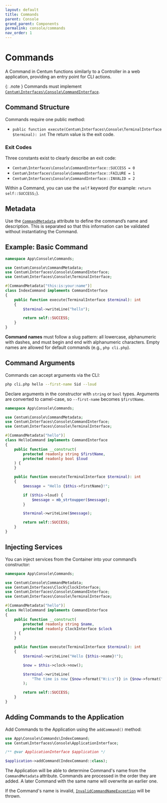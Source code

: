 ```yaml
---
layout: default
title: Commands
parent: Console
grand_parent: Components
permalink: console/commands
nav_order: 1
---
```




# Commands

A Command in Centum functions similarly to a Controller in a web application, providing an entry point for CLI actions.

{: .note }
Commands must implement [`Centum\Interfaces\Console\CommandInterface`](https://github.com/SidRoberts/centum/blob/main/src/Interfaces/Console/CommandInterface.php).



## Command Structure

Commands require one public method:

- `public function execute(Centum\Interfaces\Console\TerminalInterface $terminal): int`
  The return value is the exit code.

### Exit Codes

Three constants exist to clearly describe an exit code:

- `Centum\Interfaces\Console\CommandInterface::SUCCESS = 0`
- `Centum\Interfaces\Console\CommandInterface::FAILURE = 1`
- `Centum\Interfaces\Console\CommandInterface::INVALID = 2`

Within a Command, you can use the `self` keyword (for example: `return self::SUCCESS;`).



## Metadata

Use the [`CommandMetadata`](https://github.com/SidRoberts/centum/blob/main/src/Console/CommandMetadata.php) attribute to define the command’s name and description.
This is separated so that this information can be validated without instantiating the Command.



## Example: Basic Command

```php
namespace App\Console\Commands;

use Centum\Console\CommandMetadata;
use Centum\Interfaces\Console\CommandInterface;
use Centum\Interfaces\Console\TerminalInterface;

#[CommandMetadata("this:is:your:name")]
class IndexCommand implements CommandInterface
{
    public function execute(TerminalInterface $terminal): int
    {
        $terminal->writeLine("hello");

        return self::SUCCESS;
    }
}
```

**Command names** must follow a slug pattern: all lowercase, alphanumeric with dashes, and must begin and end with alphanumeric characters.
Empty names are allowed for default commands (e.g., `php cli.php`).



## Command Arguments

Commands can accept arguments via the CLI:

```bash
php cli.php hello --first-name Sid --loud
```

Declare arguments in the constructor with `string` or `bool` types.
Arguments are converted to camel-case, so `--first-name` becomes `$firstName`.

```php
namespace App\Console\Commands;

use Centum\Console\CommandMetadata;
use Centum\Interfaces\Console\CommandInterface;
use Centum\Interfaces\Console\TerminalInterface;

#[CommandMetadata("hello")]
class HelloCommand implements CommandInterface
{
    public function __construct(
        protected readonly string $firstName,
        protected readonly bool $loud
    ) {
    }

    public function execute(TerminalInterface $terminal): int
    {
        $message = "Hello {$this->firstName}!";

        if ($this->loud) {
            $message = mb_strtoupper($message);
        }

        $terminal->writeLine($message);

        return self::SUCCESS;
    }
}
```



## Injecting Services

You can inject services from the Container into your command’s constructor:

```php
namespace App\Console\Commands;

use Centum\Console\CommandMetadata;
use Centum\Interfaces\Clock\ClockInterface;
use Centum\Interfaces\Console\CommandInterface;
use Centum\Interfaces\Console\TerminalInterface;

#[CommandMetadata("hello")]
class HelloCommand implements CommandInterface
{
    public function __construct(
        protected readonly string $name,
        protected readonly ClockInterface $clock
    ) {
    }

    public function execute(TerminalInterface $terminal): int
    {
        $terminal->writeLine("Hello {$this->name}!");

        $now = $this->clock->now();

        $terminal->writeLine(
            "The time is now {$now->format("H:i:s")} in {$now->format("e")}."
        );

        return self::SUCCESS;
    }
}
```



## Adding Commands to the Application

Add Commands to the Application using the `addCommand()` method:

```php
use App\Console\Commands\IndexCommand;
use Centum\Interfaces\Console\ApplicationInterface;

/** @var ApplicationInterface $application */

$application->addCommand(IndexCommand::class);
```

The Application will be able to determine Command's name from the `CommandMetadata` attribute.
Commands are processed in the order they are added.
A later Command with the same name will overwrite an earlier one.

If the Command's name is invalid, [`InvalidCommandNameException`](https://github.com/SidRoberts/centum/blob/main/src/Console/Exception/InvalidCommandNameException.php) will be thrown.
